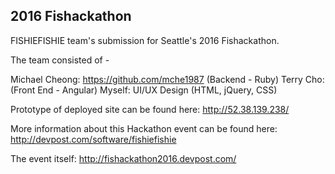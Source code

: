## 2016 Fishackathon

FISHIEFISHIE team's submission for Seattle's 2016 Fishackathon. 

The team consisted of - 

Michael Cheong: https://github.com/mche1987 (Backend - Ruby)
Terry Cho: (Front End - Angular)
Myself: UI/UX Design (HTML, jQuery, CSS)

Prototype of deployed site can be found here: http://52.38.139.238/

More information about this Hackathon event can be found here: http://devpost.com/software/fishiefishie

The event itself: http://fishackathon2016.devpost.com/
